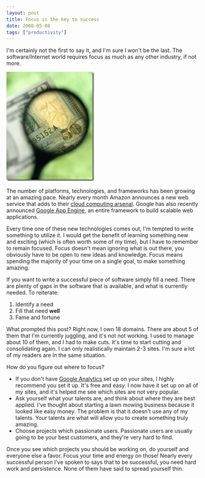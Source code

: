 ```yaml
---
layout: post
title: Focus is the key to success
date: 2008-05-08
tags: ["productivity"]
---
```


I'm certainly not the first to say it, and I'm sure I won't be the last. The software/Internet world requires focus as much as any other industry, if not more.

![Focus Magnifying Glass](focus-magnifying-glass.jpg) 

The number of platforms, technologies, and frameworks has been growing at an amazing pace. Nearly every month Amazon announces a new web service that adds to their [cloud computing arsenal](http://www.amazon.com/gp/browse.html?node=3435361). Google has also recently announced [Google App Engine](http://code.google.com/appengine/), an entire framework to build scalable web applications.

Every time one of these new technologies comes out, I'm tempted to write something to utilize it. I would get the benefit of learning something new and exciting (which is often worth some of my time), but I have to remember to remain focused. Focus doesn't mean ignoring what is out there, you obviously have to be open to new ideas and knowledge. Focus means spending the majority of your time on a single goal, to make something amazing.

If you want to write a successful piece of software simply fill a need. There are plenty of gaps in the software that is available, and what is currently needed. To reiterate:

1.  Identify a need
2.  Fill that need **well**
3.  Fame and fortune 

What prompted this post? Right now, I own 18 domains. There are about 5 of them that I'm currently juggling, and it's not not working. I used to manage about 10 of them, and I had to make cuts. It's time to start cutting and consolidating again. I can only realistically maintain 2-3 sites. I'm sure a lot of my readers are in the same situation.

How do you figure out where to focus?

*   If you don't have [Google Analytics](http://www.google.com/analytics/) set up on your sites, I highly recommend you set it up. It's free and easy. I now have it set up on all of my sites, and it's helped me see which sites are not very popular.
*   Ask yourself what your talents are, and think about where they are best applied. I've thought about starting a lawn mowing business because it looked like easy money. The problem is that it doesn't use any of my talents. Your talents are what will allow you to create something truly amazing.
*   Choose projects which passionate users. Passionate users are usually going to be your best customers, and they're very hard to find. 

Once you see which projects you should be working on, do yourself and everyone else a favor. Focus your time and energy on those! Nearly every successful person I've spoken to says that to be successful, you need hard work and persistence. None of them have said to spread yourself thin.